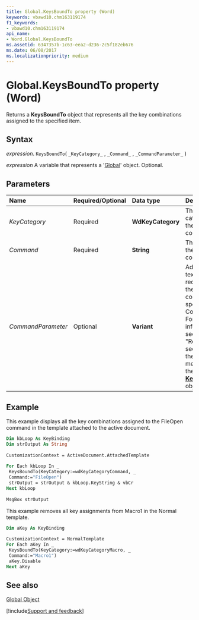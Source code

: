 ```yaml
---
title: Global.KeysBoundTo property (Word)
keywords: vbawd10.chm163119174
f1_keywords:
- vbawd10.chm163119174
api_name:
- Word.Global.KeysBoundTo
ms.assetid: 6347357b-1c63-eea2-d236-2c5f182eb676
ms.date: 06/08/2017
ms.localizationpriority: medium
---
```



# Global.KeysBoundTo property (Word)

Returns a **KeysBoundTo** object that represents all the key combinations assigned to the specified item.


## Syntax

_expression_. `KeysBoundTo`( `_KeyCategory_` , `_Command_` , `_CommandParameter_` )

_expression_ A variable that represents a '[Global](Word.Global.md)' object. Optional.


## Parameters



|Name|Required/Optional|Data type|Description|
|:-----|:-----|:-----|:-----|
| _KeyCategory_|Required| **WdKeyCategory**|The category of the key combination.|
| _Command_|Required| **String**|The name of the command.|
| _CommandParameter_|Optional| **Variant**|Additional text, if any, required for the command specified by Command. For more information, see the "Remarks" section in the **[Add](Word.KeyBindings.Add.md)** method for the **[KeyBindings](Word.keybindings.md)** object.|

## Example

This example displays all the key combinations assigned to the FileOpen command in the template attached to the active document.


```vb
Dim kbLoop As KeyBinding 
Dim strOutput As String 
 
CustomizationContext = ActiveDocument.AttachedTemplate 
 
For Each kbLoop In _ 
 KeysBoundTo(KeyCategory:=wdKeyCategoryCommand, _ 
 Command:="FileOpen") 
 strOutput = strOutput & kbLoop.KeyString & vbCr 
Next kbLoop 
 
MsgBox strOutput
```

This example removes all key assignments from Macro1 in the Normal template.




```vb
Dim aKey As KeyBinding 
 
CustomizationContext = NormalTemplate 
For Each aKey In _ 
 KeysBoundTo(KeyCategory:=wdKeyCategoryMacro, _ 
 Command:="Macro1") 
 aKey.Disable 
Next aKey
```


## See also


[Global Object](Word.Global.md)

[!include[Support and feedback](~/includes/feedback-boilerplate.md)]